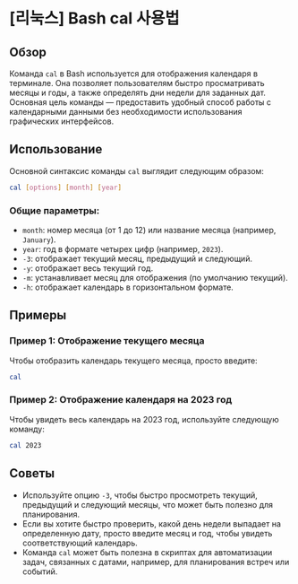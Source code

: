 # [리눅스] Bash cal 사용법

## Обзор
Команда `cal` в Bash используется для отображения календаря в терминале. Она позволяет пользователям быстро просматривать месяцы и годы, а также определять дни недели для заданных дат. Основная цель команды — предоставить удобный способ работы с календарными данными без необходимости использования графических интерфейсов.

## Использование
Основной синтаксис команды `cal` выглядит следующим образом:

```bash
cal [options] [month] [year]
```

### Общие параметры:
- `month`: номер месяца (от 1 до 12) или название месяца (например, `January`).
- `year`: год в формате четырех цифр (например, `2023`).
- `-3`: отображает текущий месяц, предыдущий и следующий.
- `-y`: отображает весь текущий год.
- `-m`: устанавливает месяц для отображения (по умолчанию текущий).
- `-h`: отображает календарь в горизонтальном формате.

## Примеры
### Пример 1: Отображение текущего месяца
Чтобы отобразить календарь текущего месяца, просто введите:

```bash
cal
```

### Пример 2: Отображение календаря на 2023 год
Чтобы увидеть весь календарь на 2023 год, используйте следующую команду:

```bash
cal 2023
```

## Советы
- Используйте опцию `-3`, чтобы быстро просмотреть текущий, предыдущий и следующий месяцы, что может быть полезно для планирования.
- Если вы хотите быстро проверить, какой день недели выпадает на определенную дату, просто введите месяц и год, чтобы увидеть соответствующий календарь.
- Команда `cal` может быть полезна в скриптах для автоматизации задач, связанных с датами, например, для планирования встреч или событий.